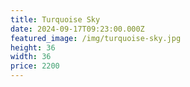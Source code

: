 ```yaml
---
title: Turquoise Sky
date: 2024-09-17T09:23:00.000Z
featured_image: /img/turquoise-sky.jpg
height: 36
width: 36
price: 2200
---
```

